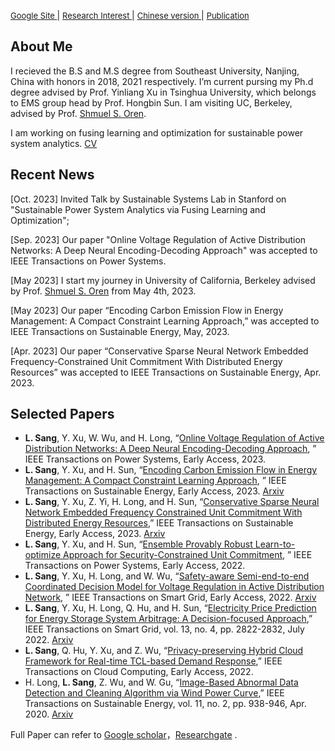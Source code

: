[<font size="2.5">Google Site </font>](https://sites.google.com/view/sanglinwei) | 
[<font size="2.5">Research Interest </font>](./interest.html) |
[<font size="2.5">Chinese version </font>](./ch_index.html) |
[<font size="2.5">Publication </font>](./gh-pages/publication.html)

## About Me
I recieved the B.S and M.S degree from Southeast University, Nanjing, China with honors in 2018, 2021 respectively. I’m current pursing my Ph.d degree advised by Prof. Yinliang Xu in Tsinghua University, which belongs to EMS group head by Prof. Hongbin Sun. I am visiting UC, Berkeley, advised by Prof. [Shmuel S. Oren](https://oren.ieor.berkeley.edu/).

I am working on fusing learning and optimization for sustainable power system analytics. [CV](./gh-pages/CV_LinweiSang.pdf)

## Recent News

[Oct. 2023] Invited Talk by Sustainable Systems Lab in Stanford on "Sustainable Power System Analytics via Fusing Learning and Optimization";

[Sep. 2023] Our paper "Online Voltage Regulation of Active Distribution Networks: A Deep Neural Encoding-Decoding Approach" was accepted to IEEE Transactions on Power Systems.

[May 2023] I start my journey in University of California, Berkeley advised by Prof. [Shmuel S. Oren](https://oren.ieor.berkeley.edu/) from May 4th, 2023.

[May 2023] Our paper “Encoding Carbon Emission Flow in Energy Management: A Compact Constraint Learning Approach,” was accepted to IEEE Transactions on Sustainable Energy, May, 2023.

[Apr. 2023] Our paper “Conservative Sparse Neural Network Embedded Frequency-Constrained Unit Commitment With Distributed Energy Resources” was accepted to IEEE Transactions on Sustainable Energy, Apr. 2023.


## Selected Papers
-  **L. Sang**, Y. Xu, W. Wu, and H. Long, “[Online Voltage Regulation of Active Distribution Networks: A Deep Neural Encoding-Decoding Approach](https://ieeexplore.ieee.org/document/10264194), ” IEEE Transactions on Power Systems, Early Access, 2023.
-  **L. Sang**, Y. Xu, and H. Sun, “[Encoding Carbon Emission Flow in Energy Management: A Compact Constraint Learning Approach](https://ieeexplore.ieee.org/document/10122721), ” IEEE Transactions on Sustainable Energy, Early Access, 2023. [Arxiv](https://arxiv.org/pdf/2305.13538.pdf)
-  **L. Sang**, Y. Xu, Z. Yi, H. Long, and H. Sun, “[Conservative Sparse Neural Network Embedded Frequency Constrained Unit Commitment With Distributed Energy Resources](https://ieeexplore.ieee.org/document/10104114),”  IEEE Transactions on Sustainable Energy, Early Access, 2023.  [Arxiv](https://arxiv.org/abs/2304.10720)
-  **L. Sang**, Y. Xu, and H. Sun, “[Ensemble Provably Robust Learn-to-optimize Approach for Security-Constrained Unit Commitment](https://ieeexplore.ieee.org/document/9964136), ” IEEE Transactions on Power Systems, Early Access, 2022.
-  **L. Sang**, Y. Xu, H. Long, and W. Wu, “[Safety-aware Semi-end-to-end Coordinated Decision Model for Voltage Regulation in Active Distribution Network](https://ieeexplore.ieee.org/document/9895142), ” IEEE Transactions on Smart Grid, Early Access, 2022. [Arxiv](https://arxiv.org/abs/2305.15395)
-  **L. Sang**, Y. Xu, H. Long, Q. Hu, and H. Sun, “[Electricity Price Prediction for Energy Storage System Arbitrage: A Decision-focused Approach](https://ieeexplore.ieee.org/document/9755891),” IEEE Transactions on Smart Grid, vol. 13, no. 4, pp. 2822-2832, July 2022.  [Arxiv](https://arxiv.org/abs/2305.00362)
-  **L. Sang**, Q. Hu, Y. Xu, and Z. Wu, “[Privacy-preserving Hybrid Cloud Framework for Real-time TCL-based Demand Response](https://ieeexplore.ieee.org/document/9677899),” IEEE Transactions on Cloud Computing, Early Access, 2022. 
-  H. Long, **L. Sang**, Z. Wu, and W. Gu, “[Image-Based Abnormal Data Detection and Cleaning Algorithm via Wind Power Curve](https://ieeexplore.ieee.org/document/8703080),” IEEE Transactions on Sustainable Energy, vol. 11, no. 2, pp. 938-946, Apr. 2020. [Arxiv](https://arxiv.org/abs/2307.08539)

Full Paper can refer to [Google scholar](https://scholar.google.com/citations?user=y53XzOAAAAAJ&hl=en)，[Researchgate](https://www.researchgate.net/profile/Linwei-Sang) .


